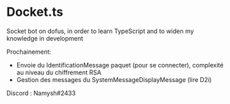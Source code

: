 # Docket.ts

Socket bot on dofus, in order to learn TypeScript and to widen my knowledge in development

Prochainement: 
- Envoie du IdentificationMessage paquet (pour se connecter), complexité au niveau du chiffrement RSA
- Gestion des messages du SystemMessageDisplayMessage (lire D2i)

Discord : Namysh#2433
